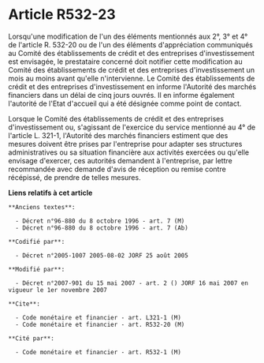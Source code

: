 # Article R532-23

Lorsqu'une modification de l'un des éléments mentionnés aux 2°, 3° et 4° de l'article R. 532-20 ou de l'un des éléments
d'appréciation communiqués au Comité des établissements de crédit et des entreprises d'investissement est envisagée, le
prestataire concerné doit notifier cette modification au Comité des établissements de crédit et des entreprises
d'investissement un mois au moins avant qu'elle n'intervienne. Le Comité des établissements de crédit et des entreprises
d'investissement en informe l'Autorité des marchés financiers dans un délai de cinq jours ouvrés. Il en informe également
l'autorité de l'Etat d'accueil qui a été désignée comme point de contact.

Lorsque le Comité des établissements de crédit et des entreprises d'investissement ou, s'agissant de l'exercice du service
mentionné au 4° de l'article L. 321-1, l'Autorité des marchés financiers estiment que des mesures doivent être prises par
l'entreprise pour adapter ses structures administratives ou sa situation financière aux activités exercées ou qu'elle
envisage d'exercer, ces autorités demandent à l'entreprise, par lettre recommandée avec demande d'avis de réception ou remise
contre récépissé, de prendre de telles mesures.

**Liens relatifs à cet article**

	**Anciens textes**:

	  - Décret n°96-880 du 8 octobre 1996 - art. 7 (M)
	  - Décret n°96-880 du 8 octobre 1996 - art. 7 (Ab)

	**Codifié par**:

	  - Décret n°2005-1007 2005-08-02 JORF 25 août 2005

	**Modifié par**:

	  - Décret n°2007-901 du 15 mai 2007 - art. 2 () JORF 16 mai 2007 en vigueur le 1er novembre 2007

	**Cite**:

	  - Code monétaire et financier - art. L321-1 (M)
	  - Code monétaire et financier - art. R532-20 (M)

	**Cité par**:

	  - Code monétaire et financier - art. R532-1 (M)

